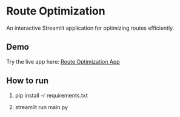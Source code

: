 # Route Optimization

An interactive Streamlit application for optimizing routes efficiently.

## Demo

Try the live app here: [Route Optimization App](https://optimize-routes.streamlit.app/)

## How to run

1. pip install -r requirements.txt

2. streamlit run main.py